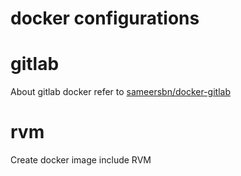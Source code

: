 # docker configurations

# gitlab

About gitlab docker refer to [sameersbn/docker-gitlab](https://github.com/sameersbn/docker-gitlab)

# rvm

Create docker image include RVM
